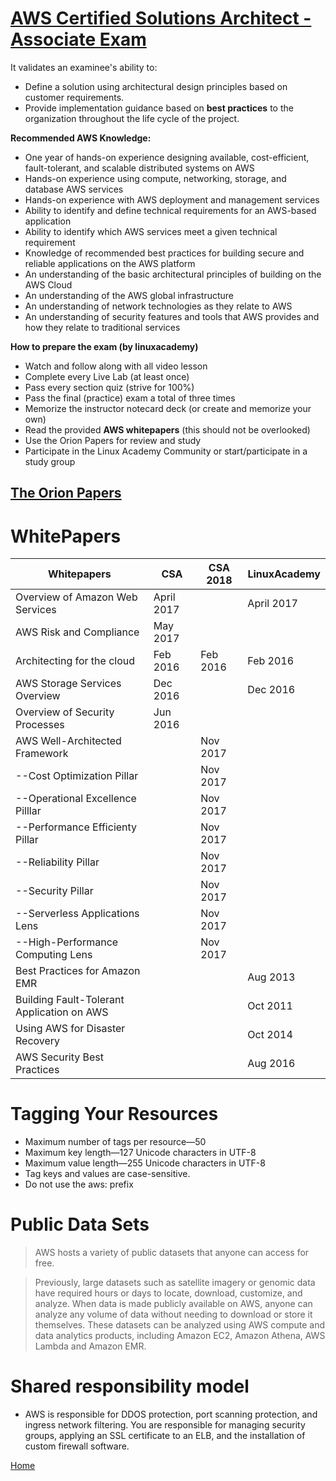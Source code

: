 # [AWS Certified Solutions Architect - Associate Exam](https://amazonaws-china.com/certification/certified-solutions-architect-associate/)

It validates an examinee's ability to:

 - Define a solution using architectural design principles based on customer requirements.
 - Provide implementation guidance based on **best practices** to the organization throughout the life cycle of the project.

**Recommended AWS Knowledge:**

 - One year of hands-on experience designing available, cost-efficient, fault-tolerant, and scalable distributed systems on AWS
 - Hands-on experience using compute, networking, storage, and database AWS services
 - Hands-on experience with AWS deployment and management services
 - Ability to identify and define technical requirements for an AWS-based application
 - Ability to identify which AWS services meet a given technical requirement
 - Knowledge of recommended best practices for building secure and reliable applications on the AWS platform
 - An understanding of the basic architectural principles of building on the AWS Cloud
 - An understanding of the AWS global infrastructure
 - An understanding of network technologies as they relate to AWS
 - An understanding of security features and tools that AWS provides and how they relate to traditional services

**How to prepare the exam (by linuxacademy)**
 - Watch and follow along with all video lesson
 - Complete every Live Lab (at least once)
 - Pass every section quiz (strive for 100%)
 - Pass the final (practice) exam a total of three times
 - Memorize the instructor notecard deck (or create and memorize your own)
 - Read the provided **AWS whitepapers** (this should not be overlooked)
 - Use the Orion Papers for review and study
 - Participate in the Linux Academy Community or start/participate in a study group 

## [The Orion Papers](https://labfiles.linuxacademy.com/aws-csa/orionpapers.html)

# WhitePapers

Whitepapers  |  CSA  |  CSA 2018  |  LinuxAcademy
-------------|-------|------------|-----------------
Overview of Amazon Web Services|April 2017||April 2017
AWS Risk and Compliance|May 2017||
Architecting for the cloud|Feb 2016|Feb 2016|Feb 2016
AWS Storage Services Overview|Dec 2016||Dec 2016
Overview of Security Processes|Jun 2016||
AWS Well-Architected Framework||Nov 2017|
--Cost Optimization Pillar||Nov 2017|
--Operational Excellence Pilllar||Nov 2017|
--Performance Efficienty Pillar||Nov 2017|
--Reliability Pillar||Nov 2017|
--Security Pillar||Nov 2017|
--Serverless Applications Lens||Nov 2017|
--High-Performance Computing Lens||Nov 2017|
Best Practices for Amazon EMR|||Aug 2013
Building Fault-Tolerant Application on AWS|||Oct 2011
Using AWS for Disaster Recovery|||Oct 2014
AWS Security Best Practices|||Aug 2016

# Tagging Your Resources
 - Maximum number of tags per resource—50
 - Maximum key length—127 Unicode characters in UTF-8
 - Maximum value length—255 Unicode characters in UTF-8
 - Tag keys and values are case-sensitive.
 - Do not use the aws: prefix 

# Public Data Sets
 > AWS hosts a variety of public datasets that anyone can access for free.
    
 > Previously, large datasets such as satellite imagery or genomic data have required hours or days to locate, download, customize, and analyze. When data is made publicly available on AWS, anyone can analyze any volume of data without needing to download or store it themselves. These datasets can be analyzed using AWS compute and data analytics products, including Amazon EC2, Amazon Athena, AWS Lambda and Amazon EMR.
 
# Shared responsibility model
 - AWS is responsible for DDOS protection, port scanning protection, and ingress network filtering. You are responsible for managing security groups, applying an SSL certificate to an ELB, and the installation of custom firewall software.

[Home](https://github.com/lannyzhujin/AWS_CSA_Feb_2018/blob/master/AWS_CSA-Associate/Home.md)
